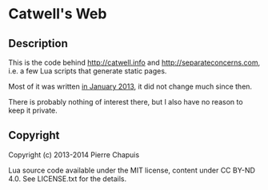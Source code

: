 # Catwell's Web

## Description

This is the code behind http://catwell.info and http://separateconcerns.com, i.e. a few Lua scripts that generate static pages.

Most of it was written [in January 2013](http://blog.separateconcerns.com/2013-01-02-hello-world.html), it did not change much since then.

There is probably nothing of interest there, but I also have no reason to keep it private.

## Copyright

Copyright (c) 2013-2014 Pierre Chapuis

Lua source code available under the MIT license, content under CC BY-ND 4.0.
See LICENSE.txt for the details.
